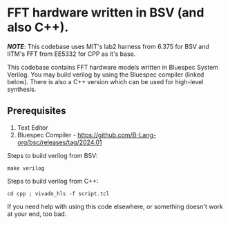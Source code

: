 # FFT hardware written in BSV (and also C++).

**_NOTE_**: This codebase uses MIT's lab2 harness from 6.375 for BSV and IITM's FFT from EE5332 for CPP as it's base.

This codebase contains FFT hardware models written in Bluespec System Verilog. You may build verilog by using the Bluespec compiler (linked below). There is also a C++ version which can be used for high-level synthesis.

## Prerequisites
1. Text Editor
2. Bluespec Compiler - https://github.com/B-Lang-org/bsc/releases/tag/2024.01

Steps to build verilog from BSV:

```shell
make verilog
```

Steps to build verilog from C++:

```shell
cd cpp ; vivado_hls -f script.tcl
```

If you need help with using this code elsewhere, or something doesn't work at your end, too bad.
